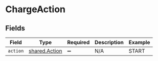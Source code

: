 # ChargeAction


## Fields

| Field                                                 | Type                                                  | Required                                              | Description                                           | Example                                               |
| ----------------------------------------------------- | ----------------------------------------------------- | ----------------------------------------------------- | ----------------------------------------------------- | ----------------------------------------------------- |
| `action`                                              | [shared.Action](../../../sdk/models/shared/action.md) | :heavy_minus_sign:                                    | N/A                                                   | START                                                 |